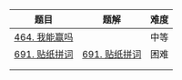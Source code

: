 | 题目                                                         | 题解                                                         | 难度 |
| ------------------------------------------------------------ | ------------------------------------------------------------ | ---- |
| [464. 我能赢吗](https://leetcode.cn/problems/can-i-win/)     |                                                              | 中等 |
| [691. 贴纸拼词](https://leetcode.cn/problems/stickers-to-spell-word/) | [691. 贴纸拼词](https://github.com/ZonzeeLi/LeetCode/blob/master/index/691-700/691.%20%E8%B4%B4%E7%BA%B8%E6%8B%BC%E8%AF%8D.md) | 困难 |
|                                                              |                                                              |      |
|                                                              |                                                              |      |

